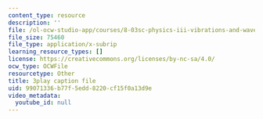 ```yaml
---
content_type: resource
description: ''
file: /ol-ocw-studio-app/courses/8-03sc-physics-iii-vibrations-and-waves-fall-2016/99071336b77f5edd8220cf15f0a13d9e_SnNmbVH5DAM.vtt
file_size: 75460
file_type: application/x-subrip
learning_resource_types: []
license: https://creativecommons.org/licenses/by-nc-sa/4.0/
ocw_type: OCWFile
resourcetype: Other
title: 3play caption file
uid: 99071336-b77f-5edd-8220-cf15f0a13d9e
video_metadata:
  youtube_id: null
---
```

